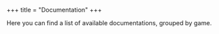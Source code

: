 +++
title = "Documentation"
+++

Here you can find a list of available documentations, grouped by game.